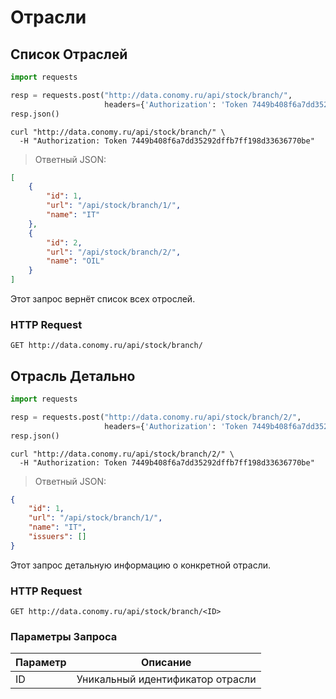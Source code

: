 # Отрасли

## Список Отраслей

```python
import requests

resp = requests.post("http://data.conomy.ru/api/stock/branch/",
                     headers={'Authorization': 'Token 7449b408f6a7dd35292dffb7ff198d33636770be'})
resp.json()
```

```shell 
curl "http://data.conomy.ru/api/stock/branch/" \
  -H "Authorization: Token 7449b408f6a7dd35292dffb7ff198d33636770be"
```

> Ответный JSON:

```json
[
    {
        "id": 1,
        "url": "/api/stock/branch/1/",
        "name": "IT"
    },
    {
        "id": 2,
        "url": "/api/stock/branch/2/",
        "name": "OIL"
    }
]
```

Этот запрос вернёт список всех отрослей.

### HTTP Request

`GET http://data.conomy.ru/api/stock/branch/`

## Отрасль Детально

```python
import requests

resp = requests.post("http://data.conomy.ru/api/stock/branch/2/",
                     headers={'Authorization': 'Token 7449b408f6a7dd35292dffb7ff198d33636770be'})
resp.json()
```

```shell 
curl "http://data.conomy.ru/api/stock/branch/2/" \
  -H "Authorization: Token 7449b408f6a7dd35292dffb7ff198d33636770be"
```


> Ответный JSON:

```json
{
    "id": 1,
    "url": "/api/stock/branch/1/",
    "name": "IT",
    "issuers": []
}
```

Этот запрос детальную информацию о конкретной отрасли.

### HTTP Request

`GET http://data.conomy.ru/api/stock/branch/<ID>`

### Параметры Запроса

Параметр | Описание
-------- | -----------
ID | Уникальный идентификатор отрасли